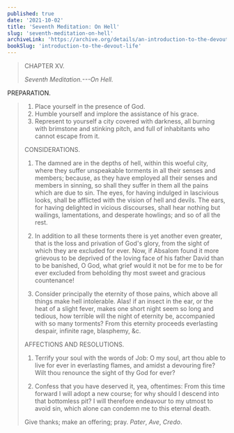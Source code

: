 ```yaml
---
published: true
date: '2021-10-02'
title: 'Seventh Meditation: On Hell'
slug: 'seventh-meditation-on-hell'
archiveLink: 'https://archive.org/details/an-introduction-to-the-devout-life/page/29?view=theater'
bookSlug: 'introduction-to-the-devout-life'
---
```


> CHAPTER XV.
>
> *Seventh Meditation.---On Hell.*
>
PREPARATION.
>
> 1. Place yourself in the presence of God.
> 2. Humble yourself and implore the assistance of his grace.
> 3. Represent to yourself a city covered with darkness, all burning with brimstone and stinking pitch, and full of inhabitants who cannot escape from it.
>
> CONSIDERATIONS.
>
> 1. The damned are in the depths of hell, within this woeful city, where they suffer unspeakable torments in all their senses and members; because, as they have employed all their senses and members in sinning, so shall they suffer in them all the pains which are due to sin. The eyes, for having indulged in lascivious looks, shall be afflicted with the vision of hell and devils. The ears, for having delighted in vicious discourses, shall hear nothing but wailings, lamentations, and desperate howlings; and so of all the rest.
>
> 2. In addition to all these torments there is yet another even greater, that is the loss and privation of God's glory, from the sight of which they are excluded for ever. Now, if Absalom found it more grievous to be deprived of the loving face of his father David than to be banished, O God, what grief would it not be for me to be for ever excluded from beholding thy most sweet and gracious countenance!
>
> 3. Consider principally the eternity of those pains, which above all things make hell intolerable. Alas! if an insect in the ear, or the heat of a slight fever, makes one short night seem so long and tedious, how terrible will the night of eternity be, accompanied with so many torments? From this eternity proceeds everlasting despair, infinite rage, blasphemy, &c.
>
> AFFECTIONS AND RESOLUTIONS.
>
> 1. Terrify your soul with the words of Job: O my soul, art thou able to live for ever in everlasting flames, and amidst a devouring fire? Wilt thou renounce the sight of thy God for ever?
>
> 2. Confess that you have deserved it, yea, oftentimes: From this time forward I will adopt a new course; for why should I descend into that bottomless pit? I will therefore endeavour to my utmost to avoid sin, which alone can condemn me to this eternal death.
>
> Give thanks; make an offering; pray. *Pater*, *Ave*, *Credo*.